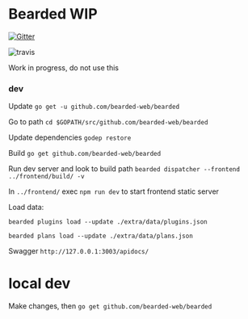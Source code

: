 # Bearded WIP

[![Gitter](https://badges.gitter.im/Join%20Chat.svg)](https://gitter.im/bearded-web/bearded?utm_source=badge&utm_medium=badge&utm_campaign=pr-badge&utm_content=badge)

![travis](https://travis-ci.org/bearded-web/bearded.svg)

Work in progress, do not use this


### dev
Update
`go get -u github.com/bearded-web/bearded`



Go to path
`cd $GOPATH/src/github.com/bearded-web/bearded`

Update dependencies
`godep restore`

Build
`go get github.com/bearded-web/bearded`

Run dev server and look to build path
`bearded dispatcher --frontend ../frontend/build/ -v`

In `../frontend/` exec `npm run dev` to start frontend static server

Load data:

`bearded plugins load --update ./extra/data/plugins.json`

`bearded plans load --update ./extra/data/plans.json`

Swagger `http://127.0.0.1:3003/apidocs/`

# local dev
Make changes, then
`go get github.com/bearded-web/bearded`